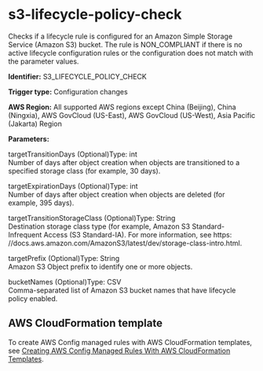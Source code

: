 # s3\-lifecycle\-policy\-check<a name="s3-lifecycle-policy-check"></a>

Checks if a lifecycle rule is configured for an Amazon Simple Storage Service \(Amazon S3\) bucket\. The rule is NON\_COMPLIANT if there is no active lifecycle configuration rules or the configuration does not match with the parameter values\. 

**Identifier:** S3\_LIFECYCLE\_POLICY\_CHECK

**Trigger type:** Configuration changes

**AWS Region:** All supported AWS regions except China \(Beijing\), China \(Ningxia\), AWS GovCloud \(US\-East\), AWS GovCloud \(US\-West\), Asia Pacific \(Jakarta\) Region

**Parameters:**

targetTransitionDays \(Optional\)Type: int  
Number of days after object creation when objects are transitioned to a specified storage class \(for example, 30 days\)\.

targetExpirationDays \(Optional\)Type: int  
Number of days after object creation when objects are deleted \(for example, 395 days\)\.

targetTransitionStorageClass \(Optional\)Type: String  
Destination storage class type \(for example, Amazon S3 Standard\-Infrequent Access \(S3 Standard\-IA\)\. For more information, see https: //docs\.aws\.amazon\.com/AmazonS3/latest/dev/storage\-class\-intro\.html\.

targetPrefix \(Optional\)Type: String  
Amazon S3 Object prefix to identify one or more objects\.

bucketNames \(Optional\)Type: CSV  
Comma\-separated list of Amazon S3 bucket names that have lifecycle policy enabled\.

## AWS CloudFormation template<a name="w79aac11c32c17b7d509c15"></a>

To create AWS Config managed rules with AWS CloudFormation templates, see [Creating AWS Config Managed Rules With AWS CloudFormation Templates](aws-config-managed-rules-cloudformation-templates.md)\.